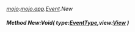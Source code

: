 _[mojo](../../modules/mojo/mojo-module.md):[mojo.app](../../modules/mojo/mojo-app.md).[Event](../../modules/mojo/mojo-app-event.md).New_
##### Method New:Void( type:[EventType](../../modules/mojo/mojo-app-eventtype.md),view:[View](../../modules/mojo/mojo-app-view.md) )

